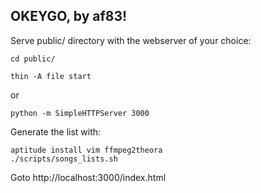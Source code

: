 OKEYGO, by af83!
----------------

Serve public/ directory with the webserver of your choice:

    cd public/

    thin -A file start

or

    python -m SimpleHTTPServer 3000

Generate the list with:

    aptitude install vim ffmpeg2theora
    ./scripts/songs_lists.sh

Goto http://localhost:3000/index.html
